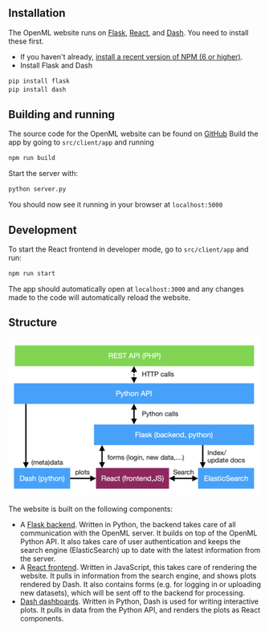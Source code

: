 ## Installation
The OpenML website runs on [Flask](http://flask.pocoo.org/), [React](https://reactjs.org/), and [Dash](https://dash.plot.ly/). You need to install these first.

* If you haven't already, [install a recent version of NPM (6 or higher)](https://nodejs.org/en/download/).
* Install Flask and Dash
``` python
pip install flask
pip install dash
```

## Building and running

The source code for the OpenML website can be found on [GitHub](https://github.com/openml/openml.org)
Build the app by going to `src/client/app` and running

``` python
npm run build
```

Start the server with:

``` python
python server.py
```

You should now see it running in your browser at `localhost:5000`

## Development

To start the React frontend in developer mode, go to `src/client/app` and run:

``` python
npm run start
```

The app should automatically open at `localhost:3000` and any changes made to
the code will automatically reload the website.

## Structure
<img src="../img/structure.png" alt="OpenML Website structure" width="500"/>

The website is built on the following components:  

* A [Flask backend](../Flask). Written in Python, the backend takes care of all communication with the OpenML server. It builds on top of the OpenML Python API. It also takes care of user authentication and keeps the search engine (ElasticSearch) up to date with the latest information from the server.
* A [React frontend](../React). Written in JavaScript, this takes care of rendering the website. It pulls in information from the search engine, and shows plots rendered by Dash. It also contains forms (e.g. for logging in or uploading new datasets), which will be sent off to the backend for processing.
* [Dash dashboards](../Dash). Written in Python, Dash is used for writing interactive plots. It pulls in data from the Python API, and renders the plots as React components.
